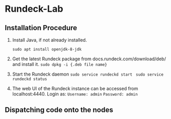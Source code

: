 # Rundeck-Lab

## Installation Procedure

1. Install Java, if not already installed.

    ```sudo apt install openjdk-8-jdk```

2. Get the latest Rundeck package from docs.rundeck.com/download/deb/ and install it.
    ```sudo dpkg -i {.deb file name}```

3. Start the Rundeck daemon
    ```sudo service rundeckd start ```
    ```sudo service rundeckd status```
    
4. The web UI of the Rundeck instance can be accessed from localhost:4440. Login as:
    ```Username: admin```
    ```Password: admin```

## Dispatching code onto the nodes


